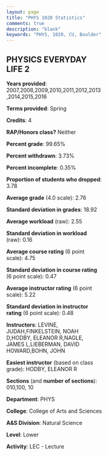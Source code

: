 ```yaml
---
layout: page
title: "PHYS 1020 Statistics"
comments: true
description: "blank"
keywords: "PHYS, 1020, CU, Boulder"
--- 
```

<head>
<script src="https://ajax.googleapis.com/ajax/libs/jquery/2.1.3/jquery.min.js"></script>
<script src="https://dl.dropboxusercontent.com/s/pc42nxpaw1ea4o9/highcharts.js?dl=0"></script>
<!-- <script src="../assets/js/highcharts.js"></script> -->
<style type="text/css">@font-face {
	font-family: "Bebas Neue";
	src: url(https://www.filehosting.org/file/details/544349/BebasNeue%20Regular.otf) format("opentype");
	}
	h1.Bebas { 
		font-family: "Bebas Neue", Verdana, Tahoma;
	}
</style>
</head>
<body>
	<div id="container" style="float: right; width: 45%; height: 88%; margin-left: 2.5%; margin-right: 2.5%;"></div>
	<script language="JavaScript">
		$(document).ready(function() {
		var chart = {type: 'column'};
		var title = {text: 'Grade Distribution'};
		var xAxis = {categories: ['A','B','C','D','F'],crosshair: true};
		var yAxis = {min: 0,title: {text: 'Percentage'}};
		var tooltip = {headerFormat: '<center><b><span style="font-size:20px">{point.key}</span></b></center>',
		               pointFormat: '<td style="padding:0"><b>{point.y:.1f}%</b></td>',
		               footerFormat: '</table>',shared: true,useHTML: true};
		var plotOptions = {column: {pointPadding: 0.0,borderWidth: 0}};  
		var credits = {enabled: false};var series= [{name: 'Percent',data: [25.0,42.11,24.56,5.48,2.85,]}];
		var json = {};
		json.chart = chart;
		json.title = title;
		json.tooltip = tooltip;
		json.xAxis = xAxis;
		json.yAxis = yAxis;  
		json.series = series;
		json.plotOptions = plotOptions;  
		json.credits = credits;
		$('#container').highcharts(json);
	});
	</script>
</body>
			   
## PHYSICS EVERYDAY LIFE 2

**Years provided**: 2007,2008,2009,2010,2011,2012,2013,2014,2015,2016

**Terms provided**: Spring

**Credits**: 4

**RAP/Honors class?** Neither

**Percent grade**: 99.65%

**Percent withdrawn**: 3.73%

**Percent incomplete**: 0.35%

**Proportion of students who dropped**: 3.78

**Average grade** (4.0 scale): 2.76

**Standard deviation in grades**: 18.92

**Average workload** (raw): 2.55

**Standard deviation in workload** (raw): 0.16

**Average course rating** (6 point scale): 4.75

**Standard deviation in course rating** (6 point scale): 0.47

**Average instructor rating** (6 point scale): 5.22

**Standard deviation in instructor rating** (6 point scale): 0.48

**Instructors**: LEVINE, JUDAH,FINKELSTEIN, NOAH D,HODBY, ELEANOR R,NAGLE, JAMES L,LIEBERMAN, DAVID HOWARD,BOHN, JOHN

**Easiest instructor** (based on class grade): HODBY, ELEANOR R

**Sections** (and **number of sections**): 010,100, 10

**Department**: PHYS

**College**: College of Arts and Sciences

**A&S Division**: Natural Science

**Level**: Lower

**Activity**: LEC - Lecture